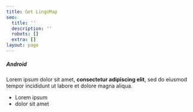 ```yaml
---
title: Get LingoMap
seo:
  title: ''
  description: ''
  robots: []
  extra: []
layout: page
---
```

##### Android

Lorem ipsum dolor sit amet, **consectetur adipiscing elit**, sed do eiusmod tempor incididunt ut labore et dolore magna aliqua.

*   Lorem ipsum
*   dolor sit amet

